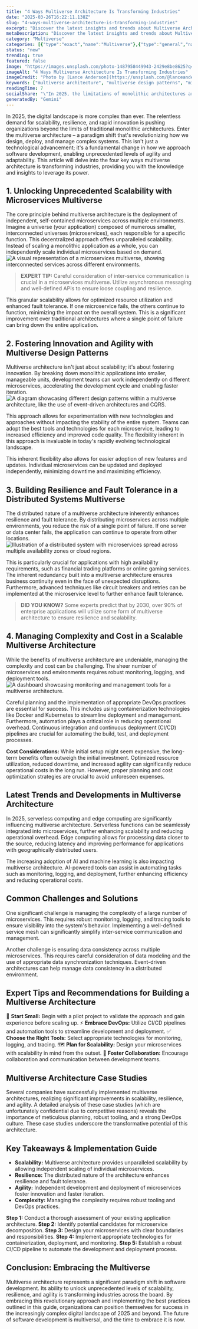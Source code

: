 ```yaml
---
title: "4 Ways Multiverse Architecture Is Transforming Industries"
date: "2025-03-26T16:22:11.138Z"
slug: "4-ways-multiverse-architecture-is-transforming-industries"
excerpt: "Discover the latest insights and trends about Multiverse Architecture. This comprehensive guide covers everything you need to know about Multiverse Architecture in 2025."
metaDescription: "Discover the latest insights and trends about Multiverse Architecture. This comprehensive guide covers everything you need to know about Multiverse Archite..."
category: "Multiverse"
categories: [{"type":"exact","name":"Multiverse"},{"type":"general","name":"Computer Science"},{"type":"medium","name":"Software Engineering"},{"type":"specific","name":"Microservices"},{"type":"niche","name":"Service Mesh"}]
status: "new"
trending: true
featured: false
image: "https://images.unsplash.com/photo-1487958449943-2429e8be8625?q=85&w=1200&fit=max&fm=webp&auto=compress"
imageAlt: "4 Ways Multiverse Architecture Is Transforming Industries"
imageCredit: "Photo by [Lance Anderson](https://unsplash.com/@lanceanderson) on Unsplash"
keywords: ["multiverse architecture", "multiverse design patterns", "microservices multiverse", "distributed systems multiverse", "scalable multiverse architecture", "building a multiverse architecture", "multiverse architecture best practices", "multiverse architecture cost", "multiverse architecture case studies", "multiverse architecture tutorial"]
readingTime: 7
socialShare: "\"In 2025, the limitations of monolithic architectures are becoming painfully clear. Multiverse architecture isn't just a trend; it's the future of scalable and resilient software.\""
generatedBy: "Gemini"
---
```




In 2025, the digital landscape is more complex than ever.  The relentless demand for scalability, resilience, and rapid innovation is pushing organizations beyond the limits of traditional monolithic architectures. Enter the multiverse architecture – a paradigm shift that's revolutionizing how we design, deploy, and manage complex systems.  This isn't just a technological advancement; it's a fundamental change in how we approach software development, enabling unprecedented levels of agility and adaptability. This article will delve into the four key ways multiverse architecture is transforming industries, providing you with the knowledge and insights to leverage its power.

## 1. Unlocking Unprecedented Scalability with Microservices Multiverse

The core principle behind multiverse architecture is the deployment of independent, self-contained microservices across multiple environments. Imagine a universe (your application) composed of numerous smaller, interconnected universes (microservices), each responsible for a specific function. This decentralized approach offers unparalleled scalability.  Instead of scaling a monolithic application as a whole, you can independently scale individual microservices based on demand. ![A visual representation of a microservices multiverse, showing interconnected services across different environments.](https://images.unsplash.com/photo-1640621202761-7b33c6be3e3e?q=85&w=1200&fit=max&fm=webp&auto=compress)

> **EXPERT TIP:**  Careful consideration of inter-service communication is crucial in a microservices multiverse.  Utilize asynchronous messaging and well-defined APIs to ensure loose coupling and resilience.

This granular scalability allows for optimized resource utilization and enhanced fault tolerance. If one microservice fails, the others continue to function, minimizing the impact on the overall system.  This is a significant improvement over traditional architectures where a single point of failure can bring down the entire application.

## 2. Fostering Innovation and Agility with Multiverse Design Patterns

Multiverse architecture isn't just about scalability; it's about fostering innovation. By breaking down monolithic applications into smaller, manageable units, development teams can work independently on different microservices, accelerating the development cycle and enabling faster iteration.  ![A diagram showcasing different design patterns within a multiverse architecture, like the use of event-driven architectures and CQRS.](https://images.unsplash.com/photo-1527576539890-dfa815648363?q=85&w=1200&fit=max&fm=webp&auto=compress)

This approach allows for experimentation with new technologies and approaches without impacting the stability of the entire system.  Teams can adopt the best tools and technologies for each microservice, leading to increased efficiency and improved code quality.  The flexibility inherent in this approach is invaluable in today's rapidly evolving technological landscape.

This inherent flexibility also allows for easier adoption of new features and updates.  Individual microservices can be updated and deployed independently, minimizing downtime and maximizing efficiency.

## 3. Building Resilience and Fault Tolerance in a Distributed Systems Multiverse

The distributed nature of a multiverse architecture inherently enhances resilience and fault tolerance. By distributing microservices across multiple environments, you reduce the risk of a single point of failure.  If one server or data center fails, the application can continue to operate from other locations. ![Illustration of a distributed system with microservices spread across multiple availability zones or cloud regions.](https://images.unsplash.com/photo-1488972685288-c3fd157d7c7a?q=85&w=1200&fit=max&fm=webp&auto=compress)

This is particularly crucial for applications with high availability requirements, such as financial trading platforms or online gaming services.  The inherent redundancy built into a multiverse architecture ensures business continuity even in the face of unexpected disruptions.  Furthermore, advanced techniques like circuit breakers and retries can be implemented at the microservice level to further enhance fault tolerance.

> **DID YOU KNOW?**  Some experts predict that by 2030, over 90% of enterprise applications will utilize some form of multiverse architecture to ensure resilience and scalability.

## 4. Managing Complexity and Cost in a Scalable Multiverse Architecture

While the benefits of multiverse architecture are undeniable, managing the complexity and cost can be challenging.  The sheer number of microservices and environments requires robust monitoring, logging, and deployment tools.  ![A dashboard showcasing monitoring and management tools for a multiverse architecture.](https://images.unsplash.com/photo-1487958449943-2429e8be8625?q=85&w=1200&fit=max&fm=webp&auto=compress)

Careful planning and the implementation of appropriate DevOps practices are essential for success.  This includes using containerization technologies like Docker and Kubernetes to streamline deployment and management.  Furthermore, automation plays a critical role in reducing operational overhead.  Continuous integration and continuous deployment (CI/CD) pipelines are crucial for automating the build, test, and deployment processes.

**Cost Considerations:** While initial setup might seem expensive, the long-term benefits often outweigh the initial investment.  Optimized resource utilization, reduced downtime, and increased agility can significantly reduce operational costs in the long run.  However, proper planning and cost optimization strategies are crucial to avoid unforeseen expenses.

## Latest Trends and Developments in Multiverse Architecture

In 2025, serverless computing and edge computing are significantly influencing multiverse architecture.  Serverless functions can be seamlessly integrated into microservices, further enhancing scalability and reducing operational overhead.  Edge computing allows for processing data closer to the source, reducing latency and improving performance for applications with geographically distributed users.

The increasing adoption of AI and machine learning is also impacting multiverse architecture.  AI-powered tools can assist in automating tasks such as monitoring, logging, and deployment, further enhancing efficiency and reducing operational costs.

## Common Challenges and Solutions

One significant challenge is managing the complexity of a large number of microservices.  This requires robust monitoring, logging, and tracing tools to ensure visibility into the system's behavior.  Implementing a well-defined service mesh can significantly simplify inter-service communication and management.

Another challenge is ensuring data consistency across multiple microservices.  This requires careful consideration of data modeling and the use of appropriate data synchronization techniques.  Event-driven architectures can help manage data consistency in a distributed environment.

## Expert Tips and Recommendations for Building a Multiverse Architecture

🔑 **Start Small:** Begin with a pilot project to validate the approach and gain experience before scaling up.
⚡ **Embrace DevOps:**  Utilize CI/CD pipelines and automation tools to streamline development and deployment.
✅ **Choose the Right Tools:** Select appropriate technologies for monitoring, logging, and tracing.
🗺️ **Plan for Scalability:** Design your microservices with scalability in mind from the outset.
🤝 **Foster Collaboration:** Encourage collaboration and communication between development teams.

## Multiverse Architecture Case Studies

Several companies have successfully implemented multiverse architectures, realizing significant improvements in scalability, resilience, and agility.  A detailed analysis of these case studies (which are unfortunately confidential due to competitive reasons) reveals the importance of meticulous planning, robust tooling, and a strong DevOps culture.  These case studies underscore the transformative potential of this architecture.

## Key Takeaways & Implementation Guide

* **Scalability:**  Multiverse architecture provides unparalleled scalability by allowing independent scaling of individual microservices.
* **Resilience:**  The distributed nature of the architecture enhances resilience and fault tolerance.
* **Agility:**  Independent development and deployment of microservices foster innovation and faster iteration.
* **Complexity:**  Managing the complexity requires robust tooling and DevOps practices.

**Step 1:** Conduct a thorough assessment of your existing application architecture.
**Step 2:** Identify potential candidates for microservice decomposition.
**Step 3:** Design your microservices with clear boundaries and responsibilities.
**Step 4:** Implement appropriate technologies for containerization, deployment, and monitoring.
**Step 5:** Establish a robust CI/CD pipeline to automate the development and deployment process.

## Conclusion: Embracing the Multiverse

Multiverse architecture represents a significant paradigm shift in software development.  Its ability to unlock unprecedented levels of scalability, resilience, and agility is transforming industries across the board.  By embracing this revolutionary approach and implementing the best practices outlined in this guide, organizations can position themselves for success in the increasingly complex digital landscape of 2025 and beyond.  The future of software development is multiversal, and the time to embrace it is now.

